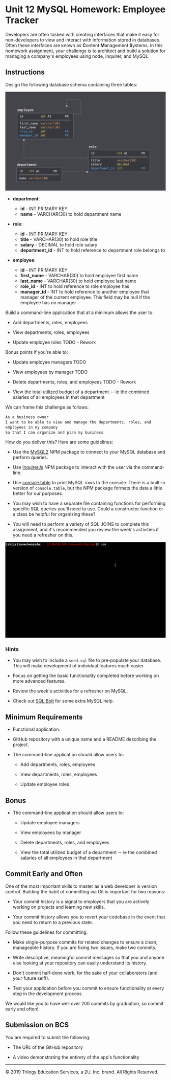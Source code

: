 # Unit 12 MySQL Homework: Employee Tracker

Developers are often tasked with creating interfaces that make it easy for non-developers to view and interact with information stored in databases. Often these interfaces are known as **C**ontent **M**anagement **S**ystems. In this homework assignment, your challenge is to architect and build a solution for managing a company's employees using node, inquirer, and MySQL.

## Instructions

Design the following database schema containing three tables:

![Database Schema](Assets/schema.png)

-   **department**:

    -   **id** - INT PRIMARY KEY
    -   **name** - VARCHAR(30) to hold department name

-   **role**:

    -   **id** - INT PRIMARY KEY
    -   **title** - VARCHAR(30) to hold role title
    -   **salary** - DECIMAL to hold role salary
    -   **department_id** - INT to hold reference to department role belongs to

-   **employee**:

    -   **id** - INT PRIMARY KEY
    -   **first_name** - VARCHAR(30) to hold employee first name
    -   **last_name** - VARCHAR(30) to hold employee last name
    -   **role_id** - INT to hold reference to role employee has
    -   **manager_id** - INT to hold reference to another employee that manager of the current employee. This field may be null if the employee has no manager

Build a command-line application that at a minimum allows the user to:

-   Add departments, roles, employees

-   View departments, roles, employees

-   Update employee roles TODO - Rework

Bonus points if you're able to:

-   Update employee managers TODO

-   View employees by manager TODO

-   Delete departments, roles, and employees TODO - Rework

-   View the total utilized budget of a department -- ie the combined salaries of all employees in that department

We can frame this challenge as follows:

```
As a business owner
I want to be able to view and manage the departments, roles, and employees in my company
So that I can organize and plan my business
```

How do you deliver this? Here are some guidelines:

-   Use the [MySQL2](https://www.npmjs.com/package/mysql2) NPM package to connect to your MySQL database and perform queries.

-   Use [InquirerJs](https://www.npmjs.com/package/inquirer/v/0.2.3) NPM package to interact with the user via the command-line.

-   Use [console.table](https://www.npmjs.com/package/console.table) to print MySQL rows to the console. There is a built-in version of `console.table`, but the NPM package formats the data a little better for our purposes.

-   You may wish to have a separate file containing functions for performing specific SQL queries you'll need to use. Could a constructor function or a class be helpful for organizing these?

-   You will need to perform a variety of SQL JOINS to complete this assignment, and it's recommended you review the week's activities if you need a refresher on this.

![Employee Tracker](Assets/employee-tracker.gif)

### Hints

-   You may wish to include a `seed.sql` file to pre-populate your database. This will make development of individual features much easier.

-   Focus on getting the basic functionality completed before working on more advanced features.

-   Review the week's activities for a refresher on MySQL.

-   Check out [SQL Bolt](https://sqlbolt.com/) for some extra MySQL help.

## Minimum Requirements

-   Functional application.

-   GitHub repository with a unique name and a README describing the project.

-   The command-line application should allow users to:

    -   Add departments, roles, employees

    -   View departments, roles, employees

    -   Update employee roles

## Bonus

-   The command-line application should allow users to:

    -   Update employee managers

    -   View employees by manager

    -   Delete departments, roles, and employees

    -   View the total utilized budget of a department -- ie the combined salaries of all employees in that department

## Commit Early and Often

One of the most important skills to master as a web developer is version control. Building the habit of committing via Git is important for two reasons:

-   Your commit history is a signal to employers that you are actively working on projects and learning new skills.

-   Your commit history allows you to revert your codebase in the event that you need to return to a previous state.

Follow these guidelines for committing:

-   Make single-purpose commits for related changes to ensure a clean, manageable history. If you are fixing two issues, make two commits.

-   Write descriptive, meaningful commit messages so that you and anyone else looking at your repository can easily understand its history.

-   Don't commit half-done work, for the sake of your collaborators (and your future self!).

-   Test your application before you commit to ensure functionality at every step in the development process.

We would like you to have well over 200 commits by graduation, so commit early and often!

## Submission on BCS

You are required to submit the following:

-   The URL of the GitHub repository

-   A video demonstrating the entirety of the app's functionality

---

© 2019 Trilogy Education Services, a 2U, Inc. brand. All Rights Reserved.
